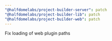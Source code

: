 ```yaml
---
"@halfdomelabs/project-builder-server": patch
"@halfdomelabs/project-builder-lib": patch
"@halfdomelabs/project-builder-web": patch
---
```


Fix loading of web plugin paths
